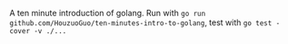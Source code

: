 A ten minute introduction of golang. Run with `go run github.com/HouzuoGuo/ten-minutes-intro-to-golang`, test with `go test -cover -v ./...`

